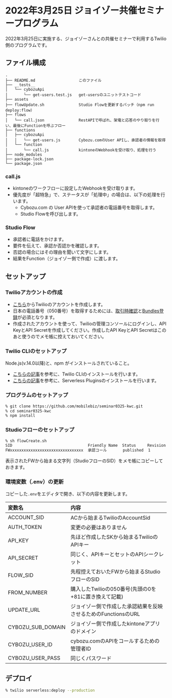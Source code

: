 # 2022年3月25日 ジョイゾー共催セミナープログラム

2022年3月25日に実施する、ジョイゾーさんとの共催セミナーで利用するTwilio側のプログラムです。

## ファイル構成

```:
.
├── README.md                   このファイル
├── __tests__
│   └── cybozuApi
│       └── get-users.test.js   get-usersのユニットテストコード
├── assets
├── flowUpdate.sh               Studio Flowを更新するバッチ（npm run deploy:flow）
├── flows
│   └── call.json               RestAPIで呼ばれ、架電と応答のやり取りを行い、最後にFunctionを呼ぶフロー
├── functions
│   ├── cybozuApi
│   │   └── get-users.js        Cybozu.comのUser APIし、承認者の情報を取得
│   └── function
│       └── call.js             kintoneのWebhookを受け取り、処理を行う
├── node_modules
├── package-lock.json
└── package.json
```

### call.js

- kintoneのワークフローに設定したWebhookを受け取ります。
- 優先度が「超特急」で、ステータスが「処理中」の場合は、以下の処理を行います。
  - Cybozu.com の User APIを使って承認者の電話番号を取得します。
  - Studio Flowを呼び出します。

### Studio Flow

- 承認者に電話をかけます。
- 要件を伝えて、承認か否認かを確認します。
- 否認の場合にはその理由を聞いて文字にします。
- 結果をFunction（ジョイゾー側で作成）に渡します。

## セットアップ

### Twilioアカウントの作成

- [こちら](https://cloudapi.kddi-web.com/signup)からTwilioのアカウントを作成します。
- 日本の電話番号（050番号）を取得するためには、[取引時確認](https://cloudapi.zendesk.com/hc/ja/articles/900004816703-%E5%8F%96%E5%BC%95%E6%99%82%E7%A2%BA%E8%AA%8D%E3%81%AE%E5%85%A8%E4%BD%93%E7%9A%84%E3%81%AA%E6%89%8B%E7%B6%9A%E3%81%8D%E3%81%AE%E6%B5%81%E3%82%8C%E3%82%92%E6%95%99%E3%81%88%E3%81%A6%E3%81%8F%E3%81%A0%E3%81%95%E3%81%84-%E6%B3%95%E4%BA%BA%E3%81%AE%E3%81%8A%E5%AE%A2%E6%A7%98-)と[Bundles登録](https://cloudapi.zendesk.com/hc/ja/articles/4409702306201--Bundle-%E3%81%AE%E4%BD%9C%E6%88%90%E3%81%8A%E3%82%88%E3%81%B3%E6%89%BF%E8%AA%8D%E7%94%B3%E8%AB%8B%E6%96%B9%E6%B3%95)が必須となります。
- 作成されたアカウントを使って、Twilioの管理コンソールにログインし、API KeyとAPI Secretを作成してください。作成したAPI KeyとAPI Secretはこのあと使うのでメモ帳に控えておいてください。

### Twilio CLIのセットアップ

Node.js(v.14.0以降)と、npm がインストールされていること。

- [こちらの記事](https://qiita.com/mobilebiz/items/456ce8b455f6aa84cc1e)を参考に、Twilio CLIのインストールを行います。
- [こちらの記事](https://qiita.com/mobilebiz/items/fb4439bf162098e345ae)を参考に、Serverless Pluginsのインストールを行います。

### プログラムのセットアップ

```sh
% git clone https://github.com/mobilebiz/seminar0325-kwc.git
% cd seminar0325-kwc
% npm install
```

### Studioフローのセットアップ

```sh
% sh flowCreate.sh
SID                                 Friendly Name  Status     Revision
FWxxxxxxxxxxxxxxxxxxxxxxxxxxxxxxxx  承認コール       published  1 
```

表示されたFWから始まる文字列（StudioフローのSID）をメモ帳にコピーしておきます。

### 環境変数（.env）の更新

コピーした`.env`をエディタで開き、以下の内容を更新します。

変数名|内容
:--|:--
ACCOUNT_SID|ACから始まるTwilioのAccountSid
AUTH_TOKEN|変更の必要はありません
API_KEY|先ほど作成したSKから始まるTwilioのAPIキー
API_SECRET|同じく、APIキーとセットのAPIシークレット
FLOW_SID|先程控えておいたFWから始まるStudioフローのSID
FROM_NUMBER|購入したTwilioの050番号(先頭の0を+81に置き換えて記載)
UPDATE_URL|ジョイゾー側で作成した承認結果を反映させるためのFunctionsのURL
CYBOZU_SUB_DOMAIN|ジョイゾー側で作成したkintoneアプリのドメイン
CYBOZU_USER_ID|cybozu.comのAPIをコールするための管理者ID
CYBOZU_USER_PASS|同じくパスワード

## デプロイ

```sh
% twilio serverless:deploy --production
```
